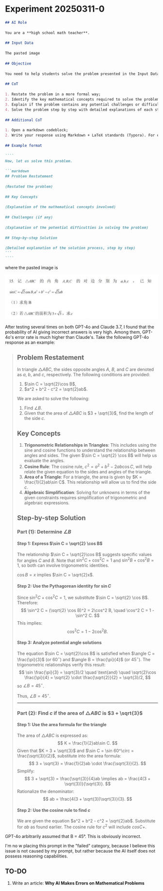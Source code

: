 # Experiment 20250311-0

`````markdown
## AI Role

You are a **high school math teacher**.

## Input Data

The pasted image

## Objective

You need to help students solve the problem presented in the Input Data and explain the key concepts and thought process behind the solution in detail.

## CoT

1. Restate the problem in a more formal way;
2. Identify the key mathematical concepts required to solve the problem;
3. Explain if the problem contains any potential challenges or difficulties (skip this part if there are none);
4. Solve the problem step by step with detailed explanations of each stage.

## Additional CoT

1. Open a markdown codeblock;
2. Write your response using Markdown + LaTeX standards (Typora). For example, use `$math$` but not `$ math $` or `\(math\)` for formulas.

## Example format

````
Now, let us solve this problem.

```markdown
## Problem Restatement

(Restated the problem)

## Key Concepts

(Explanation of the mathematical concepts involved)

## Challenges (if any)

(Explanation of the potential difficulties in solving the problem)

## Step-by-step Solution

(Detailed explanation of the solution process, step by step)
```
````
`````

where the pasted image is

![image-20250311142625886](media/image-20250311142625886.png)

After testing several times on both GPT-4o and Claude 3.7, I found that the probability of AI giving incorrect answers is very high. Among them, GPT-4o's error rate is much higher than Claude's. Take the following GPT-4o response as an example:

> ## Problem Restatement
>
> In triangle $\triangle ABC$, the sides opposite angles $A$, $B$, and $C$ are denoted as $a$, $b$, and $c$, respectively. The following conditions are provided: 
>
> 1. $\sin C = \sqrt{2}\cos B$,
> 2. $a^2 + b^2 - c^2 = \sqrt{2}ab$.
>
> We are asked to solve the following:
>
> 1. Find $\angle B$.
> 2. Given that the area of $\triangle ABC$ is $3 + \sqrt{3}$, find the length of the side $c$.
>
> ## Key Concepts
>
> 1. **Trigonometric Relationships in Triangles**: This includes using the sine and cosine functions to understand the relationship between angles and sides. The given $\sin C = \sqrt{2} \cos B$ will help us evaluate the angles.
> 2. **Cosine Rule**: The cosine rule, $c^2 = a^2 + b^2 - 2ab \cos C$, will help relate the given equation to the sides and angles of the triangle.
> 3. **Area of a Triangle**: For a triangle, the area is given by $K = \frac{1}{2}ab\sin C$. This relationship will allow us to find the side $c$.
> 4. **Algebraic Simplification**: Solving for unknowns in terms of the given constraints requires simplification of trigonometric and algebraic expressions.
>
> ## Step-by-step Solution
>
> ### Part (1): Determine $\angle B$
>
> #### Step 1: Express $\sin C = \sqrt{2} \cos B$
> The relationship $\sin C = \sqrt{2}\cos B$ suggests specific values for angles $C$ and $B$. Note that $\sin^2 C + \cos^2 C = 1$ and $\sin^2 B + \cos^2 B = 1$, so both can involve trigonometric identities.
>
> $\cos B = x$ implies $\sin C = \sqrt{2}x$.
>
> #### Step 2: Use the Pythagorean identity for $\sin C$
> Since $\sin^2 C + \cos^2 C = 1$, we substitute $\sin C = \sqrt{2} \cos B$. Therefore:
> $$
> \sin^2 C = (\sqrt{2} \cos B)^2 = 2\cos^2 B, \quad \cos^2 C = 1 - \sin^2 C.
> $$
> This implies:
> $$
> \cos^2 C = 1 - 2\cos^2 B.
> $$
>
> #### Step 3: Analyze potential angle solutions
> The equation $\sin C = \sqrt{2}\cos B$ is satisfied when $\angle C = \frac{\pi}{3}$ (or $60^\circ$) and $\angle B = \frac{\pi}{4}$ (or $45^\circ$). The trigonometric relationships verify this result:
> $$
> \sin \frac{\pi}{3} = \sqrt{3}/2 \quad \text{and} \quad \sqrt{2}\cos \frac{\pi}{4} = \sqrt{2} \cdot \frac{\sqrt{2}}{2} = \sqrt{3}/2,
> $$
> so $\angle B = 45^\circ$.
>
> Thus, $\angle B = 45^\circ$.
>
> ---
>
> ### Part (2): Find $c$ if the area of $\triangle ABC$ is $3 + \sqrt{3}$
>
> #### Step 1: Use the area formula for the triangle
> The area of $\triangle ABC$ is expressed as:
> $$
> K = \frac{1}{2}ab\sin C.
> $$
> Given that $K = 3 + \sqrt{3}$ and $\sin C = \sin 60^\circ = \frac{\sqrt{3}}{2}$, substitute into the area formula:
> $$
> 3 + \sqrt{3} = \frac{1}{2}ab \cdot \frac{\sqrt{3}}{2}.
> $$
> Simplify:
> $$
> 3 + \sqrt{3} = \frac{\sqrt{3}}{4}ab \implies ab = \frac{4(3 + \sqrt{3})}{\sqrt{3}}.
> $$
> Rationalize the denominator:
> $$
> ab = \frac{4(3 + \sqrt{3})\sqrt{3}}{3}.
> $$
>
> #### Step 2: Use the cosine rule to find $c$
> We are given the equation $a^2 + b^2 - c^2 = \sqrt{2}ab$. Substitute for $ab$ as found earlier. The cosine rule for $c^2$ will include $cos C+$.

GPT-4o arbitrarily assumed that B = 45°. This is obviously incorrect.

I'm no w placing this prompt in the "failed" category, because I believe this issue is not caused by my prompt, but rather because the AI itself does not possess reasoning capabilities.

## TO-DO

1. Write an article: **Why AI Makes Errors on Mathematical Problems**



